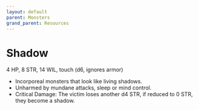 ```yaml
---
layout: default
parent: Monsters
grand_parent: Resources
---
```


# Shadow

4 HP, 8 STR, 14 WIL, touch (d6, ignores armor) 

- Incorporeal monsters that look like living shadows.
- Unharmed by mundane attacks, sleep or mind control.
- Critical Damage: The victim loses another d4 STR, if reduced to 0 STR, they become a shadow.
